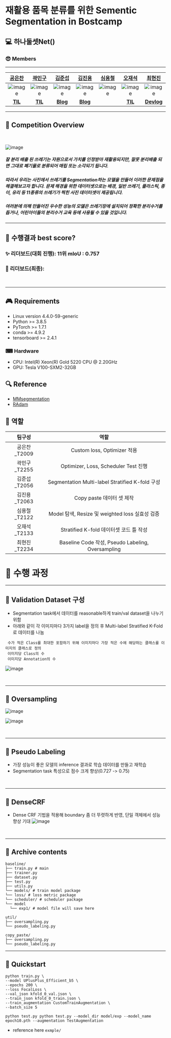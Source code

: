 # 재활용 품목 분류를 위한 Sementic Segmentation in Bostcamp

## 💻 하나둘셋Net()

### 😎 Members

---

|                                     [공은찬](https://github.com/Chanchan2)                                      |                                       [곽민구](https://github.com/deokgu)                                       |                                      [김준섭](https://github.com/Aweseop)                                       |                                     [김진용](https://github.com/Kim-jy0819)                                     |                                       [심용철](https://github.com/ShimYC)                                       |                               [오재석](https://github.com/dmole20)                                |                                     [최현진](https://github.com/hyeonjini)                                      |
| :-------------------------------------------------------------------------------------------------------------: | :-------------------------------------------------------------------------------------------------------------: | :-------------------------------------------------------------------------------------------------------------: | :-------------------------------------------------------------------------------------------------------------: | :-------------------------------------------------------------------------------------------------------------: | :-----------------------------------------------------------------------------------------------: | :-------------------------------------------------------------------------------------------------------------: |
| ![image](https://user-images.githubusercontent.com/35412566/138591221-5c2b12cc-c2db-4679-892f-a0aa034cdf77.png) | ![image](https://user-images.githubusercontent.com/35412566/138591171-7b883dcd-7b83-492e-a251-9eb2960d6e62.png) | ![image](https://user-images.githubusercontent.com/35412566/138591221-5c2b12cc-c2db-4679-892f-a0aa034cdf77.png) | ![image](https://user-images.githubusercontent.com/63527907/140073918-839313ff-76f0-4bd1-a1da-2b68880c8f43.png) | ![image](https://user-images.githubusercontent.com/35412566/138591221-5c2b12cc-c2db-4679-892f-a0aa034cdf77.png) |                ![image](https://avatars.githubusercontent.com/u/52789601?s=40&v=4)                | ![image](https://github.com/hyeonjini.png) |
| [**TIL**](https://flint-failing-3c9.notion.site/006b28bf92104405834e3fb3ef1fdc99)                                                                                                             |                                [**TIL**](https://github.com/deokgu/deokgu/wiki)                                 |   [**Blog**](https://kim-jy0819.github.io/)                                                                                                              | [**Blog**](https://near-prawn-9c5.notion.site/Naver-Boost-Camp-AI-Tech-2-2e4303f8bd2e4f36be8916d04cbd123a)                                                                                                                |                                                                                                                 | [**TIL**](https://fair-dahlia-cc2.notion.site/BoostCamp-AI-Tech-48bd706756aa49e0b74ca2d2ffda962a) |[**Devlog**](https://velog.io/@choihj94)                                                                                                                 |

---

## 🔎 Competition Overview

<br>

![image](https://user-images.githubusercontent.com/35412566/139359859-ea1469d8-8bd9-41f3-b09e-4b190ab795db.png)

##### 잘 분리 배출 된 쓰레기는 자원으로서 가치를 인정받아 재활용되지만, 잘못 분리배출 되면 그대로 폐기물로 분류되어 매립 또는 소각되기 됩니다.

##### 따라서 우리는 사진에서 쓰레기를 Segmentation하는 모델을 만들어 이러한 문제점을 해결해보고자 합니다. 문제 해경을 위한 데이터셋으로는 배경, 일반 쓰레기, 플라스틱, 종이, 유리 등 11종류의 쓰레기가 찍힌 사진 데이터셋이 제공됩니다.

##### 여러분에 의해 만들어진 우수한 성능의 모델은 쓰레기장에 설치되어 정확한 분리수거를 돕거나, 어린아이들의 분리수거 교육 등에 사용될 수 있을 것입니다.

---

## 🎉 수행결과 best score?

### ✨ 리더보드(대회 진행): **11위** mIoU : 0.757

### 🎊 리더보드(최종):

<br>

---

## 🎮 Requirements

- Linux version 4.4.0-59-generic
- Python >= 3.8.5
- PyTorch >= 1.7.1
- conda >= 4.9.2
- tensorboard >= 2.4.1

### ⌨ Hardware

- CPU: Intel(R) Xeon(R) Gold 5220 CPU @ 2.20GHz
- GPU: Tesla V100-SXM2-32GB
  <br>

## 🔍 Reference

- [MMsegmentation](https://github.com/open-mmlab/mmsegmentation)
- [RAdam](https://github.com/LiyuanLucasLiu/RAdam/blob/master/radam/radam.py)
  <br>
  
## 📏 역할
| 팀구성  | 역할 |
| :---:   | :---:|
| 공은찬_T2009| Custom loss, Optimizer 적용|
| 곽민구_T2255| Optimizer, Loss, Scheduler Test 진행 |
| 김준섭_T2056| Segmentation Multi-label Stratified K-fold 구성|
| 김진용_T2063| Copy paste 데이터 셋 제작|
| 심용철_T2122| Model 탐색, Resize 및 weighted loss 실효성 검증|
| 오재석_T2133| Stratified K-fold 데이터셋 코드 틀 작성|
| 최현진_T2234| Baseline Code 작성, Pseudo Labeling, Oversampling|


# 🔨 수행 과정

---

## 🔑 Validation Dataset 구성
- Segmentation task에서 데이터를 reasonable하게 train/val dataset을 나누기 위함
- 아래와 같이 각 이미지마다 3가지 label을 정의 후 Multi-label Stratified K-Fold로 데이터를 나눔
```
 수가 적은 Class를 최대한 포함하기 위해 이미지마다 가장 적은 수에 해당하는 클래스를 이미지의 클래스로 정의
 이미지당 Class의 수
 이미지당 Annotation의 수
````
 ![image](https://user-images.githubusercontent.com/35412566/140275405-f42a0fd4-37ae-41be-986f-39ee5a6847c9.png)


<br>

---

## 🔑 Oversampling
![image](https://user-images.githubusercontent.com/35412566/140275754-58e33ecd-8e5b-4581-8655-6f153ed11412.png)
<br>

![image](https://user-images.githubusercontent.com/35412566/140275802-3f83cd8e-9854-422d-86b3-c58c2051af5a.png)

<br>

---

## 🔑 Pseudo Labeling
- 가장 성능이 좋은 모델의 inference 결과로 학습 데이터를 만들고 재학습
- Segmentation task 특성으로 점수 크게 향상(0.727 -> 0.75)

<br>

---
## 🔑 DenseCRF
- Dense CRF 기법을 적용해 boundary 좀 더 뚜렷하게 반영, 단일 객체에서 성능 향상 기대
![image](https://user-images.githubusercontent.com/35412566/140275995-7967b185-5dd8-4e74-b36c-0558408a436c.png)

<br>

---

## 📂 Archive contents

```
baseline/
├── train.py # main
├── trainer.py
├── dataset.py
├── test.py
├── utils.py
└── models/ # train model package
└── loss/ # loss metric package
└── scheduler/ # scheduler package
└── model
  └── exp1/ # model file will save here
```

```
util/
├── oversampling.py
└── pseudo_labeling.py
```

```
copy_paste/
├── oversampling.py
└── pseudo_labeling.py
```

---

## 🛒 Quickstart
```
python train.py \
--model UPlusPlus_Efficient_b5 \
--epochs 200 \
--loss FocalLoss \
--val_json kfold_0_val.json \
--train_json kfold_0_train.json \
--train_augmentation CustomTrainAugmentation \
--batch_size 5
```
```
python test.py python test.py --model_dir model/exp --model_name epoch10.pth --augmentation TestAugmentation
```
- reference here `exmple/`
